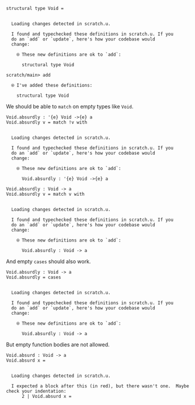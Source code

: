 ``` unison
structural type Void =
```

``` ucm :added-by-ucm

  Loading changes detected in scratch.u.

  I found and typechecked these definitions in scratch.u. If you
  do an `add` or `update`, here's how your codebase would
  change:

    ⍟ These new definitions are ok to `add`:
    
      structural type Void
```

``` ucm
scratch/main> add

  ⍟ I've added these definitions:

    structural type Void
```

We should be able to `match` on empty types like `Void`.

``` unison
Void.absurdly : '{e} Void ->{e} a
Void.absurdly v = match !v with
```

``` ucm :added-by-ucm

  Loading changes detected in scratch.u.

  I found and typechecked these definitions in scratch.u. If you
  do an `add` or `update`, here's how your codebase would
  change:

    ⍟ These new definitions are ok to `add`:
    
      Void.absurdly : '{e} Void ->{e} a
```

``` unison
Void.absurdly : Void -> a
Void.absurdly v = match v with
```

``` ucm :added-by-ucm

  Loading changes detected in scratch.u.

  I found and typechecked these definitions in scratch.u. If you
  do an `add` or `update`, here's how your codebase would
  change:

    ⍟ These new definitions are ok to `add`:
    
      Void.absurdly : Void -> a
```

And empty `cases` should also work.

``` unison
Void.absurdly : Void -> a
Void.absurdly = cases
```

``` ucm :added-by-ucm

  Loading changes detected in scratch.u.

  I found and typechecked these definitions in scratch.u. If you
  do an `add` or `update`, here's how your codebase would
  change:

    ⍟ These new definitions are ok to `add`:
    
      Void.absurdly : Void -> a
```

But empty function bodies are not allowed.

``` unison :error
Void.absurd : Void -> a
Void.absurd x =
```

``` ucm :added-by-ucm

  Loading changes detected in scratch.u.

  I expected a block after this (in red), but there wasn't one.  Maybe check your indentation:
      2 | Void.absurd x =
```
